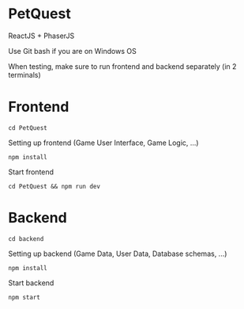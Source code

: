 # PetQuest
ReactJS + PhaserJS

Use Git bash if you are on Windows OS

When testing, make sure to run frontend and backend separately (in 2 terminals)

# Frontend
```
cd PetQuest
```

Setting up frontend (Game User Interface, Game Logic, ...)
```
npm install
```

Start frontend 

```
cd PetQuest && npm run dev
```

# Backend
```
cd backend
```

Setting up backend (Game Data, User Data, Database schemas, ...)
```
npm install
```

Start backend
```
npm start
```
